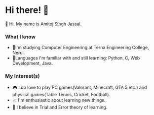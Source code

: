# Hi there! 👋
🤖 Hi, My name is Amitoj Singh Jassal.

### What I know
- 📖I'm studying Computer Engineering at Terna Engineering College, Nerul.
- 🌱Languages i'm familiar with and still learning: Python, C, Web Development, Java.

### My Interest(s)
- 🎮 I do love to play PC games(Valorant, Minecraft, GTA 5 etc.) and physical games(Table Tennis, Cricket, Football).
- 📈 I'm enthusiastic about learning new things.
- 👀 I believe in Trial and Error theory of learning.

<!---
amitoj21/amitoj21 is a ✨ special ✨ repository because its `README.md` (this file) appears on your GitHub profile.
You can click the Preview link to take a look at your changes.
--->
